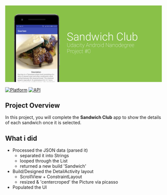 ![Screenshot](sandwich_preview.png)

[![Platform](https://img.shields.io/badge/platform-android-green.svg)](http://developer.android.com/index.html)
[![API](https://img.shields.io/badge/API-16%2B-brightgreen.svg?style=flat)](https://android-arsenal.com/api?level=16)
## Project Overview
In this project, you will complete the **Sandwich Club** app to
show the details of each sandwich once it is selected.

## What i did
- Processed the JSON data (parsed it)
  - separated it into Strings
  - looped through the List
  - returned a new build 'Sandwich'
- Build/Designed the DetailActivity layout
  - ScrollView + ConstraintLayout
  - resized & 'centercroped' the Picture via picasso
- Populated the UI
